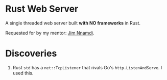 # Rust Web Server

A single threaded web server built **with NO frameworks** in Rust.

Requested for by my mentor: [Jim Nnamdi](https://github.com/jim-nnamdi).

# Discoveries
1. Rust `std` has a `net::TcpListener` that rivals Go's `http.ListenAndServe`. I used this.
